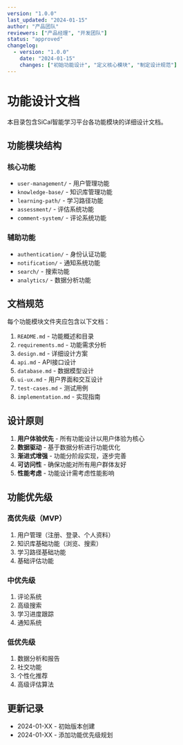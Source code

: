 ```yaml
---
version: "1.0.0"
last_updated: "2024-01-15"
author: "产品团队"
reviewers: ["产品经理", "开发团队"]
status: "approved"
changelog:
  - version: "1.0.0"
    date: "2024-01-15"
    changes: ["初始功能设计", "定义核心模块", "制定设计规范"]
---
```


# 功能设计文档

本目录包含SiCal智能学习平台各功能模块的详细设计文档。

## 功能模块结构

### 核心功能
- `user-management/` - 用户管理功能
- `knowledge-base/` - 知识库管理功能
- `learning-path/` - 学习路径功能
- `assessment/` - 评估系统功能
- `comment-system/` - 评论系统功能

### 辅助功能
- `authentication/` - 身份认证功能
- `notification/` - 通知系统功能
- `search/` - 搜索功能
- `analytics/` - 数据分析功能

## 文档规范

每个功能模块文件夹应包含以下文档：

1. `README.md` - 功能概述和目录
2. `requirements.md` - 功能需求分析
3. `design.md` - 详细设计方案
4. `api.md` - API接口设计
5. `database.md` - 数据模型设计
6. `ui-ux.md` - 用户界面和交互设计
7. `test-cases.md` - 测试用例
8. `implementation.md` - 实现指南

## 设计原则

1. **用户体验优先** - 所有功能设计以用户体验为核心
2. **数据驱动** - 基于数据分析进行功能优化
3. **渐进式增强** - 功能分阶段实现，逐步完善
4. **可访问性** - 确保功能对所有用户群体友好
5. **性能考虑** - 功能设计需考虑性能影响

## 功能优先级

### 高优先级（MVP）
1. 用户管理（注册、登录、个人资料）
2. 知识库基础功能（浏览、搜索）
3. 学习路径基础功能
4. 基础评估功能

### 中优先级
1. 评论系统
2. 高级搜索
3. 学习进度跟踪
4. 通知系统

### 低优先级
1. 数据分析和报告
2. 社交功能
3. 个性化推荐
4. 高级评估算法

## 更新记录

- 2024-01-XX - 初始版本创建
- 2024-01-XX - 添加功能优先级规划